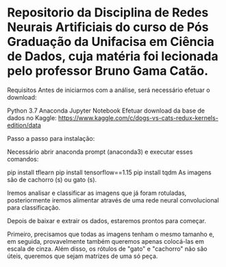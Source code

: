# Repositorio da Disciplina de Redes Neurais Artificiais do curso de Pós Graduação da Unifacisa em Ciência de Dados, cuja matéria foi lecionada pelo professor Bruno Gama Catão. 


Requisitos
Antes de iniciarmos com a análise, será necessário efetuar o download:

Python 3.7
Anaconda
Jupyter Notebook
Efetuar download da base de dados no Kaggle: https://www.kaggle.com/c/dogs-vs-cats-redux-kernels-edition/data

Passo a passo para instalação:

Necessário abrir anaconda prompt (anaconda3) e executar esses comandos:

pip install tflearn
pip install tensorflow==1.15
pip install tqdm
As imagens são de cachorro (s) ou gato (s).

Iremos analisar e classificar as imagens que já foram rotuladas, posteriormente iremos alimentar através de uma rede neural convolucional para classificação.

Depois de baixar e extrair os dados, estaremos prontos para começar.

Primeiro, precisamos que todas as imagens tenham o mesmo tamanho e, em seguida, provavelmente também queremos apenas colocá-las em escala de cinza. Além disso, os rótulos de "gato" e "cachorro" não são úteis, queremos que sejam matrizes de uma só peça.
